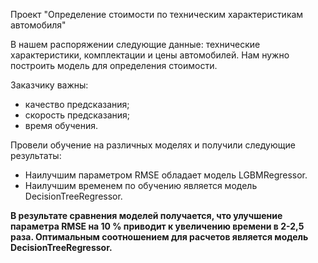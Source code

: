 Проект "Определение стоимости по техническим характеристикам автомобиля" 

В нашем распоряжении следующие данные: технические характеристики, комплектации и цены автомобилей. Нам нужно построить модель для определения стоимости. 

Заказчику важны:

- качество предсказания;
- скорость предсказания;
- время обучения.

Провели обучение на различных моделях и получили следующие результаты:

- Наилучшим параметром RMSE обладает модель LGBMRegressor. 
- Наилучшим временем по обучению является модель DecisionTreeRegressor.

**В результате сравнения моделей получается, что улучшение параметра RMSE на 10 % приводит к увеличению времени в 2-2,5 раза. Оптимальным соотношением для расчетов является модель DecisionTreeRegressor.**
